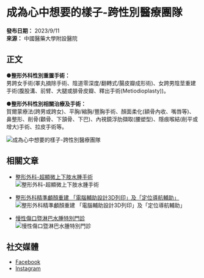 # 成為心中想要的樣子-跨性別醫療團隊

**發布日期：** 2023/9/11  
**來源：** 中國醫藥大學附設醫院  

## 正文

**●整形外科性別重置手術：**  
男跨女手術(睪丸摘除手術、陰道零深度/翻轉式/腸皮瓣成形術)、女跨男陰莖重建手術(腹股溝、前臂、大腿或腓骨皮瓣、釋出手術(Metiodioplasty))。

**●整形外科性別相關治療及手術：**  
賀爾蒙療法(跨男或跨女)、平胸/縮胸/豐胸手術、顏面柔化(額骨內收、嘴唇等)、鼻整形、削骨(顴骨、下頷骨、下巴)、內視鏡浮肋擷取(腰塑型)、隱痕喉結(削平或增大)手術、拉皮手術等。

![成為心中想要的樣子-跨性別醫療團隊](https://www.cmuh.cmu.edu.tw//FileUploads/images/09%e8%b7%a8%e6%80%a7%e5%88%a5%e5%9c%92%e9%9a%8a.jpg)

## 相關文章

- [整形外科-超顯微上下肢水腫手術](https://www.cmuh.cmu.edu.tw/NewsInfo/NewsArticle?no=8492)  
  ![整形外科-超顯微上下肢水腫手術](/FileUploads/News/20230911_165035.jpg?w=250&h=180&mode=crop&scale=both)

- [整形外科精準顱顏重建 「電腦輔助設計3D列印」及「定位導航輔助」](https://www.cmuh.cmu.edu.tw/NewsInfo/NewsArticle?no=8128)  
  ![整形外科精準顱顏重建 「電腦輔助設計3D列印」及「定位導航輔助」](/FileUploads/News/20221017_134655.jpg?w=250&h=180&mode=crop&scale=both)

- [慢性傷口暨淋巴水腫特別門診](https://www.cmuh.cmu.edu.tw/NewsInfo/NewsArticle?no=7757)  
  ![慢性傷口暨淋巴水腫特別門診](/FileUploads/News/20220211_171221.jpg?w=250&h=180&mode=crop&scale=both)

## 社交媒體

- [Facebook](https://www.facebook.com/ChinaMedicalUniversityHospital)
- [Instagram](https://www.instagram.com/cmuh_taiwan/)